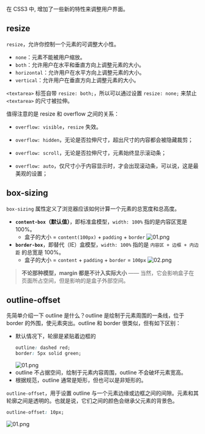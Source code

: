 在 CSS3 中, 增加了一些新的特性来调整用户界面。

## resize

`resize`，允许你控制一个元素的可调整大小性。

- `none`：元素不能被用户缩放。
- `both`：允许用户在水平和垂直方向上调整元素的大小。
- `horizontal`：允许用户在水平方向上调整元素的大小。
- `vertical`：允许用户在垂直方向上调整元素的大小。

`<textarea>` 标签自带 `resize: both;`，所以可以通过设置 `resize: none;` 来禁止 `<textarea>` 的尺寸被拉伸。

值得注意的是 resize 和 overflow 之间的关系：

- `overflow: visible`，`resize` 失效。
- `overflow: hidden`，无论是否拉伸尺寸，超出尺寸的内容都会被隐藏裁剪；

- `overflow: scroll`，无论是否拉伸尺寸，元素始终显示滚动条；

- `overflow: auto`，仅尺寸小于内容显示时，才会出现滚动条，可以说，这是最美观的设置；

## box-sizing

`box-sizing` 属性定义了浏览器应该如何计算一个元素的总宽度和总高度。

- **`content-box`（默认值）**，即标准盒模型，`width: 100%` 指的是内容区宽是 100%。
  - 盒子的大小 = `content(100px)` + `padding` + `border`
    ![01.png](https://p1-juejin.byteimg.com/tos-cn-i-k3u1fbpfcp/bc6e7879580044fb828c2405f23fbfd1~tplv-k3u1fbpfcp-watermark.image)
- **`border-box`**，即替代（IE）盒模型，`width: 100%` 指的是 `内容区 + 边框 + 内边距` 的总宽是 100%。
  - 盒子的大小 = `content` + `padding` + `border` = `100px`
    ![02.png](https://p9-juejin.byteimg.com/tos-cn-i-k3u1fbpfcp/7ee239365da045ad8e8a95e61992331d~tplv-k3u1fbpfcp-watermark.image)

> **不论那种模型，margin 都是不计入实际大小** —— 当然，它会影响盒子在页面所占空间，但是影响的是盒子外部空间。

## outline-offset

先简单介绍一下 outline 是什么？outline 是绘制于元素周围的一条线，位于 border 的外围，使元素突出。outline 和 border 很类似，但有如下区别：

- 默认情况下，轮廓是紧贴着边框的
  ```css
  outline: dashed red;
  border: 5px solid green;
  ```
  ![01.png](https://p3-juejin.byteimg.com/tos-cn-i-k3u1fbpfcp/d63304e8f41f40adb0122c17372f122a~tplv-k3u1fbpfcp-watermark.image)
- outline 不占据空间，绘制于元素内容周围，outline 不会破坏元素宽高。
- 根据规范，outline 通常是矩形，但也可以是非矩形的。

`outline-offset`，用于设置 outline 与一个元素边缘或边框之间的间隙。元素和其轮廓之间是透明的。也就是说，它们之间的颜色会继承父元素的背景色。

```css
outline-offset: 10px;
```

![01.png](https://p3-juejin.byteimg.com/tos-cn-i-k3u1fbpfcp/8a23532d86704739874fe39c404c59f1~tplv-k3u1fbpfcp-watermark.image)
